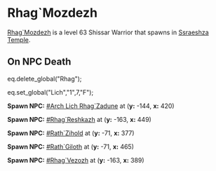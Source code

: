 # Rhag\`Mozdezh



[Rhag\`Mozdezh](/npc/162192) is a level 63 Shissar Warrior that spawns in [Ssraeshza Temple](/zone/162).





## On NPC Death

eq.delete_global("Rhag");

eq.set_global("Lich","1",7,"F");

**Spawn NPC:**  [\#Arch Lich Rhag\`Zadune](/npc/162030) at (**y:** -144, **x:** 420)

**Spawn NPC:**  [\#Rhag\`Reshkazh](/npc/162498) at (**y:** -163, **x:** 449)

**Spawn NPC:**  [\#Rath\`Zihold](/npc/162495) at (**y:** -71, **x:** 377)

**Spawn NPC:**  [\#Rath\`Giloth](/npc/162496) at (**y:** -71, **x:** 465)

**Spawn NPC:**  [\#Rhag\`Vezozh](/npc/162497) at (**y:** -163, **x:** 389)